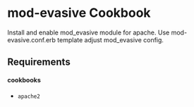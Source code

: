 mod-evasive Cookbook
====================

Install and enable mod_evasive module for apache. Use mod-evasive.conf.erb template adjust mod_evasive config.

Requirements
------------

#### cookbooks
- `apache2`
